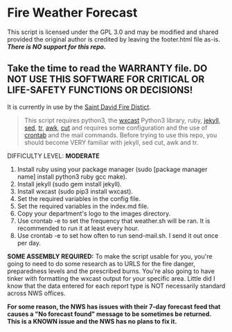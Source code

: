 <!-- Required extensions: mdx_gh_links, markdown.higlight -->
# Fire Weather Forecast

This script is licensed under the GPL 3.0 and may be modified and shared provided the original author is credited by leaving the footer.html file as-is.  ***There is NO support for this repo.***

## Take the time to read the WARRANTY file.   DO NOT USE THIS SOFTWARE FOR CRITICAL OR LIFE-SAFETY FUNCTIONS OR DECISIONS!

It is currently in use by the [Saint David Fire Distict](http://www.stdavidfire.com/firewx).

>This script requires python3, the [wxcast](https://github.com/smarlowucf/wxcast) Python3 library, ruby, [jekyll](https://jekyllrb.com/docs/), [sed](https://www.gnu.org/software/sed/manual/sed.html), [tr](https://linuxize.com/post/linux-tr-command/), [awk](https://www.tutorialspoint.com/unix_commands/awk.htm), [cut](https://www.computerhope.com/unix/ucut.htm) and requires some configuration and the use of [crontab](https://www.tutorialspoint.com/unix_commands/crontab.htm) and the mail commands.  Before trying to use this repo, you should become VERY familiar with jekyll, sed cut, awk and tr.

DIFFICULTY LEVEL: **MODERATE**

1. Install ruby using your package manager (sudo [package manager name] install python3 ruby gcc make).
2. Install jekyll (sudo gem install jekyll).
3. Install wxcast (sudo pip3 install wxcast).
4. Set the required variables in the config file.
5. Set the required variables in the index.md file.
6. Copy your department's logo to the images directory.
7. Use crontab -e to set the frequency that weather.sh will be ran.  It is recommended to run it at least every hour.
8. Use crontab -e to set how often to run send-mail.sh.
   I send it out once per day.

**SOME ASSEMBLY REQUIRED:**
To make the script usable for you, you're going to need to do some research as to URLS for the fire danger, preparedness levels and the prescribed burns.  You're also going to have tinker with formatting the wxcast output for your specific area.  Little did I know that the data entered for each report type is NOT necessarily standard across NWS offices.

**For some reason, the NWS has issues with their 7-day forecast feed that causes a "No forecast found" message
to be sometimes be returned.  This is a KNOWN issue and the NWS has no plans to fix it.**